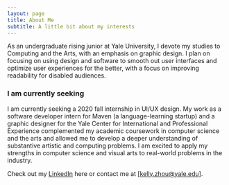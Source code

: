 ```yaml
---
layout: page
title: About Me
subtitle: A little bit about my interests
---
```


As an undergraduate rising junior at Yale University, I devote my studies to Computing and the Arts, with an emphasis on graphic design. I plan on focusing on using design and software to smooth out user interfaces and optimize user experiences for the better, with a focus on improving readability for disabled audiences.

### I am currently seeking

I am currently seeking a 2020 fall internship in UI/UX design. My work as a software developer intern for Maven (a language-learning startup) and a graphic designer for the Yale Center for International and Professional Experience complemented my academic coursework in computer science and the arts and allowed me to develop a deeper understanding of substantive artistic and computing problems. I am excited to apply my strengths in computer science and visual arts to real-world problems in the industry. 

Check out my [LinkedIn](www.linkedin.com/in/kelly-zhou-b14660196) here or contact me at [kelly.zhou@yale.edu].
